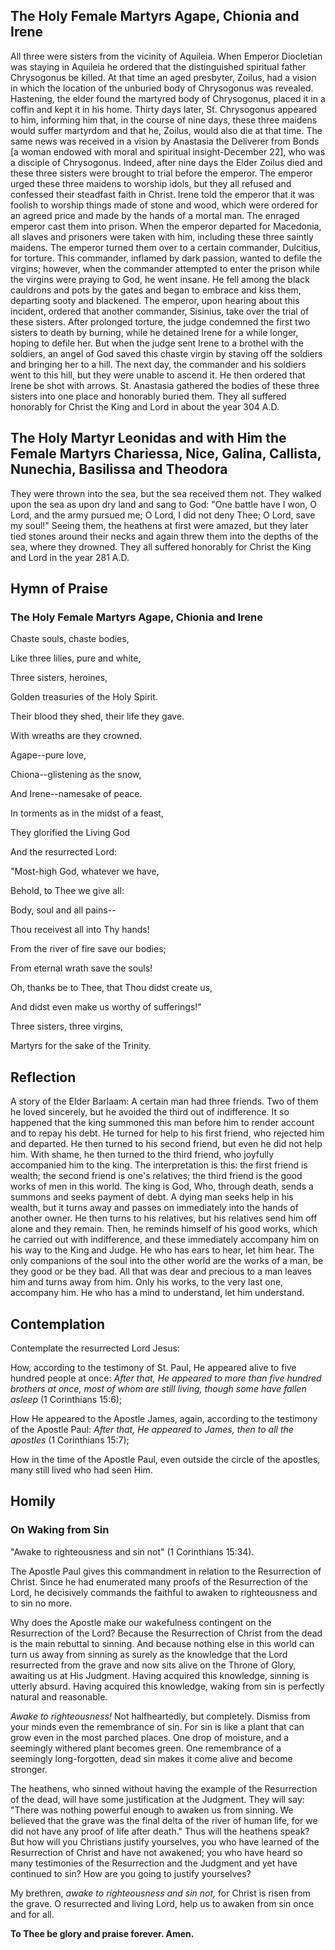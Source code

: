 ## The Holy Female Martyrs Agape, Chionia and Irene

All three were sisters from the vicinity of Aquileia. When Emperor Diocletian was staying in Aquileia he ordered that the distinguished spiritual father Chrysogonus be killed. At that time an aged presbyter, Zoilus, had a vision in which the location of the unburied body of Chrysogonus was revealed. Hastening, the elder found the martyred body of Chrysogonus, placed it in a coffin and kept it in his home. Thirty days later, St. Chrysogonus appeared to him, informing him that, in the course of nine days, these three maidens would suffer martyrdom and that he, Zoilus, would also die at that time. The same news was received in a vision by Anastasia the Deliverer from Bonds [a woman endowed with moral and spiritual insight-December 22], who was a disciple of Chrysogonus. Indeed, after nine days the Elder Zoilus died and these three sisters were brought to trial before the emperor. The emperor urged these three maidens to worship idols, but they all refused and confessed their steadfast faith in Christ. Irene told the emperor that it was foolish to worship things made of stone and wood, which were ordered for an agreed price and made by the hands of a mortal man. The enraged emperor cast them into prison. When the emperor departed for Macedonia, all slaves and prisoners were taken with him, including these three saintly maidens. The emperor turned them over to a certain commander, Dulcitius, for torture. This commander, inflamed by dark passion, wanted to defile the virgins; however, when the commander attempted to enter the prison while the virgins were praying to God, he went insane. He fell among the black cauldrons and pots by the gates and began to embrace and kiss them, departing sooty and blackened. The emperor, upon hearing about this incident, ordered that another commander, Sisinius, take over the trial of these sisters. After prolonged torture, the judge condemned the first two sisters to death by burning, while he detained Irene for a while longer, hoping to defile her. But when the judge sent Irene to a brothel with the soldiers, an angel of God saved this chaste virgin by staving off the soldiers and bringing her to a hill. The next day, the commander and his soldiers went to this hill, but they were unable to ascend it. He then ordered that Irene be shot with arrows. St. Anastasia gathered the bodies of these three sisters into one place and honorably buried them. They all suffered honorably for Christ the King and Lord in about the year 304 A.D.

## The Holy Martyr Leonidas and with Him the Female Martyrs Chariessa, Nice, Galina, Callista, Nunechia, Basilissa and Theodora

They were thrown into the sea, but the sea received them not. They walked upon the sea as upon dry land and sang to God: "One battle have I won, O Lord, and the army pursued me; O Lord, I did not deny Thee; O Lord, save my soul!" Seeing them, the heathens at first were amazed, but they later tied stones around their necks and again threw them into the depths of the sea, where they drowned. They all suffered honorably for Christ the King and Lord in the year 281 A.D.

## Hymn of Praise

### The Holy Female Martyrs Agape, Chionia and Irene

Chaste souls, chaste bodies,  

Like three lilies, pure and white,  

Three sisters, heroines,  

Golden treasuries of the Holy Spirit.  

Their blood they shed, their life they gave.  

With wreaths are they crowned.  

Agape--pure love,  

Chiona--glistening as the snow,  

And Irene--namesake of peace.  

In torments as in the midst of a feast,  

They glorified the Living God  

And the resurrected Lord:  

"Most-high God, whatever we have,  

Behold, to Thee we give all:  

Body, soul and all pains--  

Thou receivest all into Thy hands!  

From the river of fire save our bodies;  

From eternal wrath save the souls!  

Oh, thanks be to Thee, that Thou didst create us,  

And didst even make us worthy of sufferings!"  

Three sisters, three virgins,  

Martyrs for the sake of the Trinity.

## Reflection

A story of the Elder Barlaam: A certain man had three friends. Two of them he loved sincerely, but he avoided the third out of indifference. It so happened that the king summoned this man before him to render account and to repay his debt. He turned for help to his first friend, who rejected him and departed. He then turned to his second friend, but even he did not help him. With shame, he then turned to the third friend, who joyfully accompanied him to the king. The interpretation is this: the first friend is wealth; the second friend is one's relatives; the third friend is the good works of men in this world. The king is God, Who, through death, sends a summons and seeks payment of debt. A dying man seeks help in his wealth, but it turns away and passes on immediately into the hands of another owner. He then turns to his relatives, but his relatives send him off alone and they remain. Then, he reminds himself of his good works, which he carried out with indifference, and these immediately accompany him on his way to the King and Judge. He who has ears to hear, let him hear. The only companions of the soul into the other world are the works of a man, be they good or be they bad. All that was dear and precious to a man leaves him and turns away from him. Only his works, to the very last one, accompany him. He who has a mind to understand, let him understand.

## Contemplation

Contemplate the resurrected Lord Jesus:

How, according to the testimony of St. Paul, He appeared alive to five hundred people at once: *After that, He appeared to more than five hundred brothers at once, most of whom are still living, though some have fallen asleep* (1 Corinthians 15:6);  

How He appeared to the Apostle James, again, according to the testimony of the Apostle Paul: *After that, He appeared to James, then to all the apostles* (1 Corinthians 15:7);  

How in the time of the Apostle Paul, even outside the circle of the apostles, many still lived who had seen Him.

## Homily

### On Waking from Sin

"Awake to righteousness and sin not" (1 Corinthians 15:34).  

The Apostle Paul gives this commandment in relation to the Resurrection of Christ. Since he had enumerated many proofs of the Resurrection of the Lord, he decisively commands the faithful to awaken to righteousness and to sin no more.  

Why does the Apostle make our wakefulness contingent on the Resurrection of the Lord? Because the Resurrection of Christ from the dead is the main rebuttal to sinning. And because nothing else in this world can turn us away from sinning as surely as the knowledge that the Lord resurrected from the grave and now sits alive on the Throne of Glory, awaiting us at His Judgment. Having acquired this knowledge, sinning is utterly absurd. Having acquired this knowledge, waking from sin is perfectly natural and reasonable.  

*Awake to righteousness!* Not halfheartedly, but completely. Dismiss from your minds even the remembrance of sin. For sin is like a plant that can grow even in the most parched places. One drop of moisture, and a seemingly withered plant becomes green. One remembrance of a seemingly long-forgotten, dead sin makes it come alive and become stronger.  

The heathens, who sinned without having the example of the Resurrection of the dead, will have some justification at the Judgment. They will say: "There was nothing powerful enough to awaken us from sinning. We believed that the grave was the final delta of the river of human life, for we did not have any proof of life after death." Thus will the heathens speak? But how will you Christians justify yourselves, you who have learned of the Resurrection of Christ and have not awakened; you who have heard so many testimonies of the Resurrection and the Judgment and yet have continued to sin? How are you going to justify yourselves?  

My brethren, *awake to righteousness and sin not,* for Christ is risen from the grave. O resurrected and living Lord, help us to awaken from sin once and for all.  

**To Thee be glory and praise forever. Amen.**
